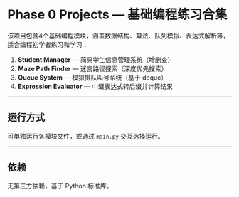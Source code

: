# Phase 0 Projects — 基础编程练习合集

该项目包含4个基础编程模块，涵盖数据结构、算法、队列模拟、表达式解析等，适合编程初学者练习和学习：

1. **Student Manager** — 简易学生信息管理系统（增删查）
2. **Maze Path Finder** — 迷宫路径搜索（深度优先搜索）
3. **Queue System** — 模拟排队叫号系统（基于 deque）
4. **Expression Evaluator** — 中缀表达式转后缀并计算结果

---

## 运行方式

可单独运行各模块文件，或通过 `main.py` 交互选择运行。

---

## 依赖

无第三方依赖，基于 Python 标准库。

